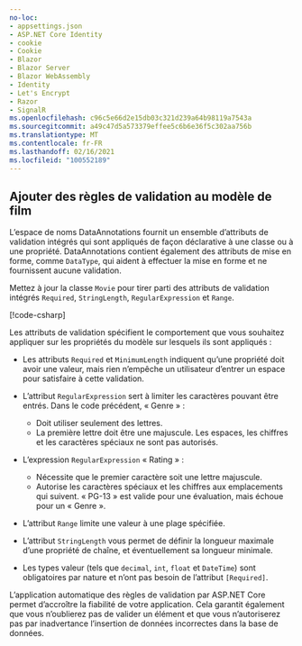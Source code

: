 ```yaml
---
no-loc:
- appsettings.json
- ASP.NET Core Identity
- cookie
- Cookie
- Blazor
- Blazor Server
- Blazor WebAssembly
- Identity
- Let's Encrypt
- Razor
- SignalR
ms.openlocfilehash: c96c5e66d2e15db03c321d239a64b98119a7543a
ms.sourcegitcommit: a49c47d5a573379effee5c6b6e36f5c302aa756b
ms.translationtype: MT
ms.contentlocale: fr-FR
ms.lasthandoff: 02/16/2021
ms.locfileid: "100552189"
---
```

<!-- USED in RP and MVC tutorial -->

## <a name="add-validation-rules-to-the-movie-model"></a>Ajouter des règles de validation au modèle de film

L’espace de noms DataAnnotations fournit un ensemble d’attributs de validation intégrés qui sont appliqués de façon déclarative à une classe ou à une propriété. DataAnnotations contient également des attributs de mise en forme, comme `DataType`, qui aident à effectuer la mise en forme et ne fournissent aucune validation.

Mettez à jour la classe `Movie` pour tirer parti des attributs de validation intégrés `Required`, `StringLength`, `RegularExpression` et `Range`.

[!code-csharp[](~/tutorials/first-mvc-app/start-mvc/sample/MvcMovie22/Models/MovieDateRatingDA.cs?name=snippet1)]

Les attributs de validation spécifient le comportement que vous souhaitez appliquer sur les propriétés du modèle sur lesquels ils sont appliqués :

* Les attributs `Required` et `MinimumLength` indiquent qu’une propriété doit avoir une valeur, mais rien n’empêche un utilisateur d’entrer un espace pour satisfaire à cette validation.
* L’attribut `RegularExpression` sert à limiter les caractères pouvant être entrés. Dans le code précédent, « Genre » :

  * Doit utiliser seulement des lettres.
  * La première lettre doit être une majuscule. Les espaces, les chiffres et les caractères spéciaux ne sont pas autorisés.

* L’expression `RegularExpression` « Rating » :

  * Nécessite que le premier caractère soit une lettre majuscule.
  * Autorise les caractères spéciaux et les chiffres aux emplacements qui suivent. « PG-13 » est valide pour une évaluation, mais échoue pour un « Genre ».

* L’attribut `Range` limite une valeur à une plage spécifiée.
* L’attribut `StringLength` vous permet de définir la longueur maximale d’une propriété de chaîne, et éventuellement sa longueur minimale.
* Les types valeur (tels que `decimal`, `int`, `float` et `DateTime`) sont obligatoires par nature et n’ont pas besoin de l’attribut `[Required]`.

L’application automatique des règles de validation par ASP.NET Core permet d’accroître la fiabilité de votre application. Cela garantit également que vous n’oublierez pas de valider un élément et que vous n’autoriserez pas par inadvertance l’insertion de données incorrectes dans la base de données.
